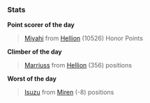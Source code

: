 

### Stats

**Point scorer of the day**
>[Miyahi](/#/character/Hellion/191042) from [Hellion](/#/ranking/Hellion)  (10526) Honor Points


**Climber of the day**
>[Marriuss](/#/character/Hellion/179368) from [Hellion](/#/ranking/Hellion)  (356) positions


**Worst of the day**
>[Isuzu](/#/character/Miren/10119) from [Miren](/#/ranking/Miren)  (-8) positions


